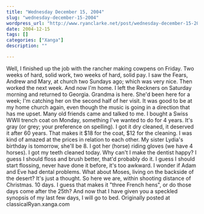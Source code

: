 ```yaml
---
title: "Wednesday December 15, 2004"
slug: "wednesday-december-15-2004"
wordpress_url: "http://www.ryanclarke.net/post/wednesday-december-15-2004/"
date: 2004-12-15
tags: []
categories: ["Xanga"]
description: ""

---
```


Well, I finished up the job with the rancher making cowpens on Friday. Two weeks of hard, solid work, two weeks of hard, solid pay. I saw the Fears, Andrew and Mary, at church two Sundays ago; which was very nice. Then worked the next week. And now I'm home. I left the Reckners on Saturday morning and returned to Georgia. Grandma is here. She'd been here for a week; I'm catching her on the second half of her visit. It was good to be at my home church again, even though the music is going in a direction that has me upset. Many old friends came and talked to me. I bought a Swiss WWII trench coat on Monday, something I've wanted to do for 4 years. It's gray (or grey; your preference on spelling). I got it dry cleaned, it deserved it after 60 years. That makes it \$18 for the coat, \$12 for the cleaning. I was kind of amazed at the prices in relation to each other. My sister Lydia's birthday is tomorrow, she'll be 8. I got her (horse) riding gloves (we have 4 horses). I got my teeth cleaned today. Why can't I make the dentist happy? I guess I should floss and brush better, that'd probably do it. I guess I should start flossing, never have done it before, it's too awkward. I wonder if Adam and Eve had dental problems. What about Moses, living on the backside of the desert? It's just a thought. So here we are, within shooting distance of Christmas. 10 days. I guess that makes it "three French hens", or do those days come after the 25th? And now that I have given you a speckled synopsis of my last few days, I will go to bed.
Originally posted at classicalRyan.xanga.com
